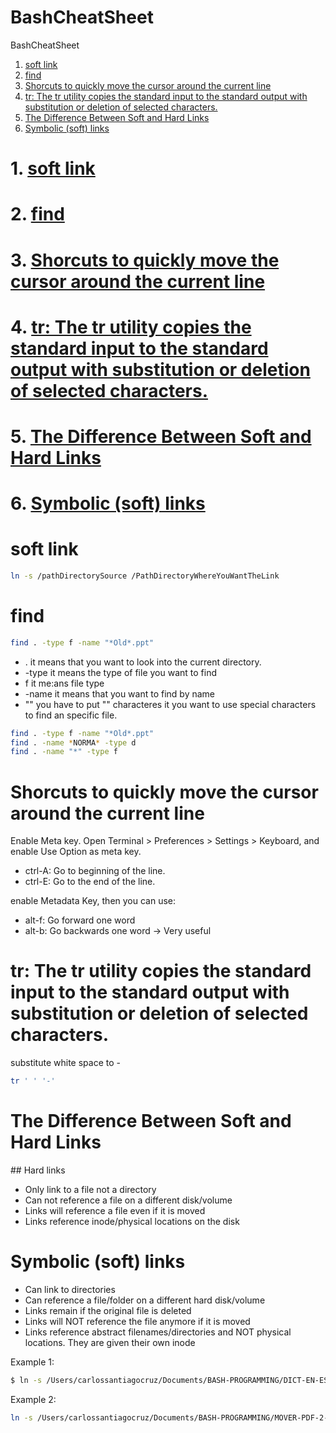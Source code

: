 # BashCheatSheet
BashCheatSheet

1. [soft link](https://github.com/c4arl0s/BashCheatSheet#1-soft-link)
2. [find](https://github.com/c4arl0s/BashCheatSheet#2-find)
3. [Shorcuts to quickly move the cursor around the current line](https://github.com/c4arl0s/BashCheatSheet#3-shorcuts-to-quickly-move-the-cursor-around-the-current-line)
4. [tr: The tr utility copies the standard input to the standard output with substitution or deletion of selected characters.](https://github.com/c4arl0s/BashCheatSheet#4-tr-the-tr-utility-copies-the-standard-input-to-the-standard-output-with-substitution-or-deletion-of-selected-characters)
5. [The Difference Between Soft and Hard Links](https://github.com/c4arl0s/BashCheatSheet#5-the-difference-between-soft-and-hard-links)
6. [Symbolic (soft) links](https://github.com/c4arl0s/BashCheatSheet#6-symbolic-soft-links)

# 1. [soft link](https://github.com/c4arl0s/BashCheatSheet#bashcheatsheet)
# 2. [find](https://github.com/c4arl0s/BashCheatSheet#bashcheatsheet)
# 3. [Shorcuts to quickly move the cursor around the current line](https://github.com/c4arl0s/BashCheatSheet#bashcheatsheet)
# 4. [tr: The tr utility copies the standard input to the standard output with substitution or deletion of selected characters.](https://github.com/c4arl0s/BashCheatSheet#bashcheatsheet)
# 5. [The Difference Between Soft and Hard Links](https://github.com/c4arl0s/BashCheatSheet#bashcheatsheet)
# 6. [Symbolic (soft) links](https://github.com/c4arl0s/BashCheatSheet#bashcheatsheet)


# soft link

``` bash
ln -s /pathDirectorySource /PathDirectoryWhereYouWantTheLink
```

# find

``` bash
find . -type f -name "*Old*.ppt"
```

- .       it means that you want to look into the current directory.
- -type   it means the type of file you want to find
- f       it me:ans file type
- -name   it means that you want to find by name
- ""      you have to put "" characteres it you want to use special characters to find an specific file.

``` bash
find . -type f -name "*Old*.ppt"
find . -name *NORMA* -type d
find . -name "*" -type f
```

# Shorcuts to quickly move the cursor around the current line

Enable Meta key. Open Terminal > Preferences > Settings > Keyboard, and enable Use Option as meta key.

- ctrl-A: Go to beginning of the line.
- ctrl-E:	Go to the end of the line.

enable Metadata Key, then you can use:

- alt-f: Go forward one word
- alt-b: Go backwards one word	-> Very useful

# tr: The tr utility copies the standard input to the standard output with substitution or deletion of selected characters.

substitute white space to -  

``` bash
tr ' ' '-'
```

# The Difference Between Soft and Hard Links

## Hard links

- Only link to a file not a directory
- Can not reference a file on a different disk/volume
- Links will reference a file even if it is moved
- Links reference inode/physical locations on the disk

# Symbolic (soft) links

- Can link to directories
- Can reference a file/folder on a different hard disk/volume
- Links remain if the original file is deleted
- Links will NOT reference the file anymore if it is moved
- Links reference abstract filenames/directories and NOT physical locations. They are given their own inode

Example 1:
```bash
$ ln -s /Users/carlossantiagocruz/Documents/BASH-PROGRAMMING/DICT-EN-ES/trad3.sh /usr/local/bin/trad3
```
Example 2:
```bash
ln -s /Users/carlossantiagocruz/Documents/BASH-PROGRAMMING/MOVER-PDF-2-DIRECTORIO/mover-pdf2directorio.sh /usr/local/bin/mover-pdf2directorio1.0
```

